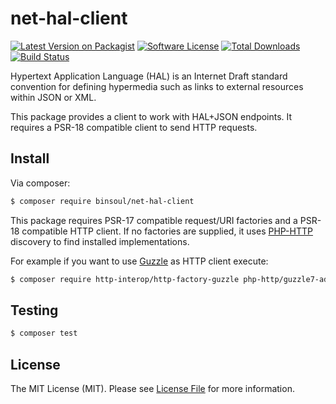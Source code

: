 # net-hal-client

[![Latest Version on Packagist][ico-version]][link-packagist]
[![Software License][ico-license]](LICENSE.md)
[![Total Downloads][ico-downloads]][link-downloads]
[![Build Status](https://travis-ci.org/binsoul/net-hal-client.svg?branch=master)](https://travis-ci.org/binsoul/net-hal-client)

Hypertext Application Language (HAL) is an Internet Draft standard convention for defining hypermedia such as links to external resources within JSON or XML.

This package provides a client to work with HAL+JSON endpoints. It requires a PSR-18 compatible client to send HTTP requests.

## Install

Via composer:

``` bash
$ composer require binsoul/net-hal-client
```               

This package requires PSR-17 compatible request/URI factories and a PSR-18 compatible HTTP client.
If no factories are supplied, it uses [PHP-HTTP](https://php-http.org) discovery to find installed implementations.
 
For example if you want to use [Guzzle](http://guzzlephp.org) as HTTP client execute:

``` bash
$ composer require http-interop/http-factory-guzzle php-http/guzzle7-adapter
```

## Testing

``` bash
$ composer test
```

## License

The MIT License (MIT). Please see [License File](LICENSE.md) for more information.

[ico-version]: https://img.shields.io/packagist/v/binsoul/net-hal-client.svg?style=flat-square
[ico-license]: https://img.shields.io/badge/license-MIT-brightgreen.svg?style=flat-square
[ico-downloads]: https://img.shields.io/packagist/dt/binsoul/net-hal-client.svg?style=flat-square

[link-packagist]: https://packagist.org/packages/binsoul/net-hal-client
[link-downloads]: https://packagist.org/packages/binsoul/net-hal-client
[link-author]: https://github.com/binsoul
